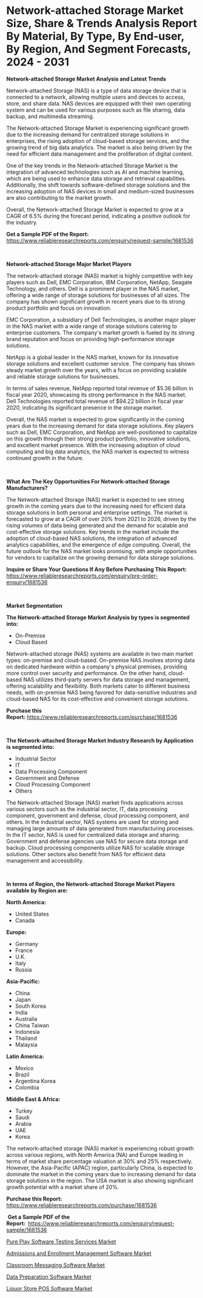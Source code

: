 <p><h1>Network-attached Storage Market Size, Share & Trends Analysis Report By Material, By Type, By End-user, By Region, And Segment Forecasts, 2024 - 2031</h1></p><p><strong>Network-attached Storage Market Analysis and Latest Trends</strong></p>
<p><p>Network-attached Storage (NAS) is a type of data storage device that is connected to a network, allowing multiple users and devices to access, store, and share data. NAS devices are equipped with their own operating system and can be used for various purposes such as file sharing, data backup, and multimedia streaming.</p><p>The Network-attached Storage Market is experiencing significant growth due to the increasing demand for centralized storage solutions in enterprises, the rising adoption of cloud-based storage services, and the growing trend of big data analytics. The market is also being driven by the need for efficient data management and the proliferation of digital content.</p><p>One of the key trends in the Network-attached Storage Market is the integration of advanced technologies such as AI and machine learning, which are being used to enhance data storage and retrieval capabilities. Additionally, the shift towards software-defined storage solutions and the increasing adoption of NAS devices in small and medium-sized businesses are also contributing to the market growth.</p><p>Overall, the Network-attached Storage Market is expected to grow at a CAGR of 6.5% during the forecast period, indicating a positive outlook for the industry.</p></p>
<p><strong>Get a Sample PDF of the Report:&nbsp;</strong> <a href="https://www.reliableresearchreports.com/enquiry/request-sample/1681536">https://www.reliableresearchreports.com/enquiry/request-sample/1681536</a></p>
<p>&nbsp;</p>
<p><strong>Network-attached Storage Major Market Players</strong></p>
<p><p>The network-attached storage (NAS) market is highly competitive with key players such as Dell, EMC Corporation, IBM Corporation, NetApp, Seagate Technology, and others. Dell is a prominent player in the NAS market, offering a wide range of storage solutions for businesses of all sizes. The company has shown significant growth in recent years due to its strong product portfolio and focus on innovation.</p><p>EMC Corporation, a subsidiary of Dell Technologies, is another major player in the NAS market with a wide range of storage solutions catering to enterprise customers. The company's market growth is fueled by its strong brand reputation and focus on providing high-performance storage solutions.</p><p>NetApp is a global leader in the NAS market, known for its innovative storage solutions and excellent customer service. The company has shown steady market growth over the years, with a focus on providing scalable and reliable storage solutions for businesses.</p><p>In terms of sales revenue, NetApp reported total revenue of $5.36 billion in fiscal year 2020, showcasing its strong performance in the NAS market. Dell Technologies reported total revenue of $94.22 billion in fiscal year 2020, indicating its significant presence in the storage market.</p><p>Overall, the NAS market is expected to grow significantly in the coming years due to the increasing demand for data storage solutions. Key players such as Dell, EMC Corporation, and NetApp are well-positioned to capitalize on this growth through their strong product portfolio, innovative solutions, and excellent market presence. With the increasing adoption of cloud computing and big data analytics, the NAS market is expected to witness continued growth in the future.</p></p>
<p>&nbsp;</p>
<p><strong>What Are The Key Opportunities For Network-attached Storage Manufacturers?</strong></p>
<p><p>The Network-attached Storage (NAS) market is expected to see strong growth in the coming years due to the increasing need for efficient data storage solutions in both personal and enterprise settings. The market is forecasted to grow at a CAGR of over 20% from 2021 to 2026, driven by the rising volumes of data being generated and the demand for scalable and cost-effective storage solutions. Key trends in the market include the adoption of cloud-based NAS solutions, the integration of advanced analytics capabilities, and the emergence of edge computing. Overall, the future outlook for the NAS market looks promising, with ample opportunities for vendors to capitalize on the growing demand for data storage solutions.</p></p>
<p><strong>Inquire or Share Your Questions If Any Before Purchasing This Report:</strong> <a href="https://www.reliableresearchreports.com/enquiry/pre-order-enquiry/1681536">https://www.reliableresearchreports.com/enquiry/pre-order-enquiry/1681536</a></p>
<p>&nbsp;</p>
<p><strong>Market Segmentation</strong></p>
<p><strong>The Network-attached Storage Market Analysis by types is segmented into:</strong></p>
<p><ul><li>On-Premise</li><li>Cloud Based</li></ul></p>
<p><p>Network-attached storage (NAS) systems are available in two main market types: on-premise and cloud-based. On-premise NAS involves storing data on dedicated hardware within a company's physical premises, providing more control over security and performance. On the other hand, cloud-based NAS utilizes third-party servers for data storage and management, offering scalability and flexibility. Both markets cater to different business needs, with on-premise NAS being favored for data-sensitive industries and cloud-based NAS for its cost-effective and convenient storage solutions.</p></p>
<p><strong>Purchase this Report:&nbsp;</strong><a href="https://www.reliableresearchreports.com/purchase/1681536">https://www.reliableresearchreports.com/purchase/1681536</a></p>
<p>&nbsp;</p>
<p><strong>The Network-attached Storage Market Industry Research by Application is segmented into:</strong></p>
<p><ul><li>Industrial Sector</li><li>IT</li><li>Data Processing Component</li><li>Government and Defense</li><li>Cloud Processing Component</li><li>Others</li></ul></p>
<p><p>The Network-attached Storage (NAS) market finds applications across various sectors such as the industrial sector, IT, data processing component, government and defense, cloud processing component, and others. In the industrial sector, NAS systems are used for storing and managing large amounts of data generated from manufacturing processes. In the IT sector, NAS is used for centralized data storage and sharing. Government and defense agencies use NAS for secure data storage and backup. Cloud processing components utilize NAS for scalable storage solutions. Other sectors also benefit from NAS for efficient data management and accessibility.</p></p>
<p>&nbsp;</p>
<p><strong>In terms of Region, the Network-attached Storage Market Players available by Region are:</strong></p>
<p>
    <p> <strong> North America: </strong>
        <ul>
            <li>United States</li>
            <li>Canada</li>
        </ul>
        </p> 
    <p> <strong> Europe: </strong>
        <ul>
            <li>Germany</li>
            <li>France</li>
            <li>U.K.</li>
            <li>Italy</li>
            <li>Russia</li>
        </ul>
        </p> 
    <p> <strong> Asia-Pacific: </strong>
        <ul>
            <li>China</li>
            <li>Japan</li>
            <li>South Korea</li>
            <li>India</li>
            <li>Australia</li>
            <li>China Taiwan</li>
            <li>Indonesia</li>
            <li>Thailand</li>
            <li>Malaysia</li>
        </ul>
        </p> 
    <p> <strong> Latin America: </strong>
        <ul>
            <li>Mexico</li>
            <li>Brazil</li>
            <li>Argentina Korea</li>
            <li>Colombia</li>
        </ul>
        </p> 
    <p> <strong> Middle East & Africa: </strong>
        <ul>
            <li>Turkey</li>
            <li>Saudi</li>
            <li>Arabia</li>
            <li>UAE</li>
            <li>Korea</li>
        </ul>
    </p>
    </p>
<p><p>The network-attached storage (NAS) market is experiencing robust growth across various regions, with North America (NA) and Europe leading in terms of market share percentage valuation at 30% and 25% respectively. However, the Asia-Pacific (APAC) region, particularly China, is expected to dominate the market in the coming years due to increasing demand for data storage solutions in the region. The USA market is also showing significant growth potential with a market share of 20%.</p></p>
<p><strong>Purchase this Report: </strong><a href="https://www.reliableresearchreports.com/purchase/1681536">https://www.reliableresearchreports.com/purchase/1681536</a></p>
<p>&nbsp;<strong>Get a Sample PDF of the Report:&nbsp;&nbsp;</strong><a href="https://www.reliableresearchreports.com/enquiry/request-sample/1681536">https://www.reliableresearchreports.com/enquiry/request-sample/1681536</a></p>
<p><strong></strong></p>
<p><p><a href="https://medium.com/@jeromekling1967/pure-play-software-testing-services-market-exploring-market-share-market-trends-and-future-c92b48a79854">Pure Play Software Testing Services Market</a></p><p><a href="https://medium.com/@josephweaver29/admissions-and-enrollment-management-software-market-exploring-market-share-market-trends-and-5c875d2fc2fe">Admissions and Enrollment Management Software Market</a></p><p><a href="https://medium.com/@josephweaver29/classroom-messaging-software-market-research-report-its-history-and-forecast-2024-to-2031-9d7a25369f3f">Classroom Messaging Software Market</a></p><p><a href="https://medium.com/@austynlemke1988/data-preparation-software-market-insight-market-trends-growth-forecasted-from-2024-to-2031-9e774b960e37">Data Preparation Software Market</a></p><p><a href="https://medium.com/@jeromekling1967/liquor-store-pos-software-market-size-reveals-the-best-marketing-channels-in-global-industry-0db16b19f631">Liquor Store POS Software Market</a></p></p>